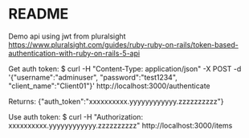 # README

Demo api using jwt from pluralsight
https://www.pluralsight.com/guides/ruby-ruby-on-rails/token-based-authentication-with-ruby-on-rails-5-api

Get auth token:
$ curl -H "Content-Type: application/json" -X POST -d '{"username":"adminuser", "password":"test1234", "client_name":"Client01"}' http://localhost:3000/authenticate

Returns:
{"auth_token":"xxxxxxxxxx.yyyyyyyyyyyy.zzzzzzzzzz"}

Use auth token:
$ curl -H "Authorization: xxxxxxxxxx.yyyyyyyyyyyy.zzzzzzzzzz" http://localhost:3000/items

